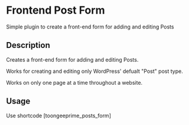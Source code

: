 # Frontend Post Form
Simple plugin to create a front-end form for adding and editing Posts


## Description

Creates a front-end form for adding and editing Posts.

Works for creating and editing only WordPress' defualt "Post" post type.

Works on only one page at a time throughout a website.


## Usage

Use shortcode \[toongeeprime_posts_form\]
